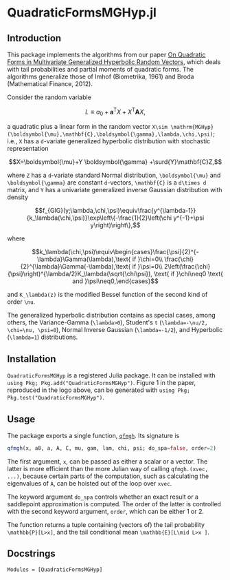 # QuadraticFormsMGHyp.jl
## Introduction
This package implements the algorithms from our paper [On Quadratic Forms in Multivariate Generalized Hyperbolic Random Vectors](https://dx.doi.org/10.2139/ssrn.3369208), which deals with tail probabilities and partial moments of quadratic forms. The algorithms generalize those of Imhof (Biometrika, 1961) and Broda (Mathematical Finance, 2012).

Consider the random variable
```math
L\equiv a_0+\mathbf{a}^{\mathrm{\scriptscriptstyle T}}X+X^{\mathrm{\scriptscriptstyle T}}\mathbf{A}X,
```
a quadratic plus a linear form in the random vector ``X\sim \mathrm{MGHyp}(\boldsymbol{\mu},\mathbf{C},\boldsymbol{\gamma},\lambda,\chi,\psi)``; i.e., ``X`` has a ``d``-variate generalized hyperbolic distribution with stochastic representation
```math
X=\boldsymbol{\mu}+Y \boldsymbol{\gamma} +\surd{Y}\mathbf{C}Z,
```
where ``Z`` has a ``d``-variate standard Normal distribution, ``\boldsymbol{\mu}`` and  ``\boldsymbol{\gamma}`` are constant ``d``-vectors, ``\mathbf{C}`` is a ``d\times d`` matrix, and ``Y`` has a univariate generalized inverse Gaussian distribution with density
```math
f_{GIG}(y;\lambda,\chi,\psi)\equiv\frac{y^{\lambda-1}}{k_\lambda(\chi,\psi)}\exp\left\{-\frac{1}{2}\left(\chi y^{-1}+\psi y\right)\right\},
```
where
```math
k_\lambda(\chi,\psi)\equiv\begin{cases}\frac{\psi}{2}^{-\lambda}\Gamma(\lambda),\text{ if }\chi=0\\
\frac{\chi}{2}^{\lambda}\Gamma(-\lambda),\text{ if }\psi=0\\
2\left(\frac{\chi}{\psi}\right)^{\lambda/2}K_\lambda(\sqrt{\chi\psi}), \text{ if }\chi\neq0 \text{ and }\psi\neq0,\end{cases}
```
and ``K_\lambda(z)`` is the modified Bessel function of the second kind of order ``\nu``.

The generalized hyperbolic distribution contains as special cases, among others, the Variance-Gamma (``\lambda>0``), Student's ``t`` (``\lambda=-\nu/2, \chi=\nu, \psi=0``), Normal Inverse Gaussian (``\lambda=-1/2``), and Hyperbolic (``\lambda=1``) distributions.

## Installation
`QuadraticFormsMGHyp` is a registered Julia package. It can be installed with `using Pkg; Pkg.add("QuadraticFormsMGHyp")`. Figure 1 in the paper, reproduced in the logo above, can be generated with `using Pkg; Pkg.test("QuadraticFormsMGHyp")`.

## Usage
The package exports a single function, [`qfmgh`](@ref). Its signature is

```julia
qfmgh(x, a0, a, A, C, mu, gam, lam, chi, psi; do_spa=false, order=2)
```
The first argument, `x`, can be passed as either a scalar or a vector. The latter is more efficient than the more Julian way of calling `qfmgh.(xvec, ...)`, because certain parts of the computation, such as calculating the eigenvalues of ``A``, can be hoisted out of the loop over `xvec`.

The keyword argument `do_spa` controls whether an exact result or a saddlepoint approximation is computed. The order of the latter is controlled with the second keyword argument, `order`, which can be either 1 or 2.

The function returns a tuple containing (vectors of) the tail probability ``\mathbb{P}[L>x]``, and the tail conditional mean ``\mathbb{E}[L\mid L>x ]``.

## Docstrings
```@autodocs
Modules = [QuadraticFormsMGHyp]
```
